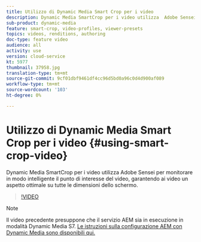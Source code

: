 ```yaml
---
title: Utilizzo di Dynamic Media Smart Crop per i video
description: Dynamic Media SmartCrop per i video utilizza  Adobe Sensei per monitorare in modo intelligente il punto di interesse del video, garantendo ai video un aspetto ottimale su tutte le dimensioni dello schermo.
sub-product: dynamic-media
feature: smart-crop, video-profiles, viewer-presets
topics: videos, renditions, authoring
doc-type: feature video
audience: all
activity: use
version: cloud-service
kt: 5977
thumbnail: 37958.jpg
translation-type: tm+mt
source-git-commit: 9cf01dbf9461df4cc96d5bd0a96c0d4d900af089
workflow-type: tm+mt
source-wordcount: '103'
ht-degree: 0%

---
```



# Utilizzo di Dynamic Media Smart Crop per i video {#using-smart-crop-video}

Dynamic Media SmartCrop per i video utilizza  Adobe Sensei per monitorare in modo intelligente il punto di interesse del video, garantendo ai video un aspetto ottimale su tutte le dimensioni dello schermo.

>[!VIDEO](https://video.tv.adobe.com/v/37958/?quality=12)

>[!NOTE]
>
>Il video precedente presuppone che il servizio AEM sia in esecuzione in modalità Dynamic Media S7. [Le istruzioni sulla configurazione AEM con Dynamic Media sono disponibili qui.](https://docs.adobe.com/content/help/en/experience-manager-cloud-service/assets/dynamicmedia/config-dm.html)

